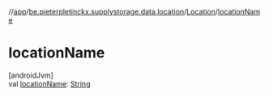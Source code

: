 //[app](../../../index.md)/[be.pieterpletinckx.supplystorage.data.location](../index.md)/[Location](index.md)/[locationName](location-name.md)

# locationName

[androidJvm]\
val [locationName](location-name.md): [String](https://kotlinlang.org/api/latest/jvm/stdlib/kotlin/-string/index.html)
